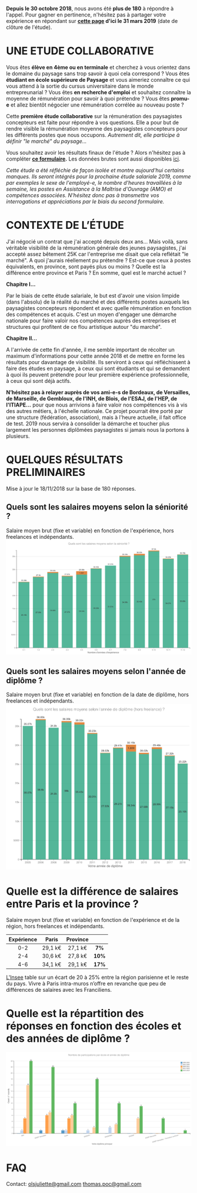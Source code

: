 **Depuis le 30 octobre 2018**, nous avons été **plus de 180** à répondre à l'appel. Pour gagner en pertinence, n'hésitez pas à partager votre expérience en répondant sur **[cette page](https://framaforms.org/etude-salaire-2018-paysagiste-concepteur-1538819660) d'ici le 31 mars 2019** (date de clôture de l'étude).

# UNE ETUDE COLLABORATIVE
Vous êtes **élève en 4ème ou en terminale** et cherchez à vous orientez dans le domaine du paysage sans trop savoir à quoi cela correspond ? Vous êtes **étudiant en école supérieure de Paysage** et vous aimeriez connaître ce qui vous attend à la sortie du cursus universitaire dans le monde entrepreunarial ? Vous êtes **en recherche d'emploi** et souhaitez connaître la moyenne de rémunération pour savoir à quoi prétendre ? Vous êtes **promu-e** et allez bientôt négocier une rémunération corrélée au nouveau poste ? 

Cette **première étude collaborative** sur la rémunération des paysagistes concepteurs est faite pour répondre à vos questions. Elle a pour but de rendre visible la rémunération moyenne des paysagistes concepteurs pour les différents postes que nous occupons. _Autrement dit, elle participe à définir "le marché" du paysage..._

Vous souhaitez avoir les résultats finaux de l'étude ? Alors n'hésitez pas à compléter **[ce formulaire](https://framaforms.org/etude-salaire-2018-paysagiste-concepteur-1538822319?fbclid=IwAR1G4hlpyGBrsupSPWVM9ElzkiO4M5gKo-Z_wx0vYQ4hgsozU_ZTxpKAiM4).** Les données brutes sont aussi disponibles [ici](https://framaforms.org/etude-salaire-2018-paysagiste-concepteur-1538819660/public-results).

_Cette étude a été réfléchie de façon isolée et montre aujourd'hui certains manques. Ils seront intégrés pour la prochaine étude salariale 2019, comme par exemples le sexe de l'employé-e, le nombre d'heures travaillées à la semaine, les postes en Assistance à la Maîtrise d'Ouvrage (AMO) et compétences associées. N'hésitez donc pas à transmettre vos interrogations et appréciations par le biais du second formulaire._

# CONTEXTE DE L’ÉTUDE
J'ai négocié un contrat que j'ai accepté depuis deux ans... Mais voilà, sans véritable visibilité de la rémunération générale des jeunes paysagistes, j'ai accepté assez bêtement 25K car l'entreprise me disait que cela reflétait "le marché".
A quoi j'aurais réellement pu prétendre ? Est-ce que ceux à postes équivalents, en province, sont payés plus ou moins ? Quelle est la différence entre province et Paris ? En somme, quel est le marché actuel ?

**Chapitre I...**

Par le biais de cette étude salariale, le but est d'avoir une vision limpide (dans l'absolu) de la réalité du marché et des différents postes auxquels les paysagistes concepteurs répondent et avec quelle rémunération en fonction des compétences et acquis. 
C'est un moyen d'engager une démarche nationale pour faire valoir nos compétences auprès des entreprises et structures qui profitent de ce flou artistique autour "du marché".

**Chapitre II...**

A l'arrivée de cette fin d'année, il me semble important de récolter un maximum d'informations pour cette année 2018 et de mettre en forme les résultats pour davantage de visibilité. Ils serviront à ceux qui réfléchissent à faire des études en paysage, à ceux qui sont étudiants et qui se demandent à quoi ils peuvent prétendre pour leur première expérience professionnelle, à ceux qui sont déjà actifs.

**N’hésitez pas à relayer auprès de vos ami-e-s de Bordeaux, de Versailles, de Marseille, de Gembloux, de l'INH, de Blois, de l'ESAJ, de l'HEP, de l'ITIAPE...** pour que nous arrivions à faire valoir nos compétences vis à vis des autres métiers, à l'échelle nationale. 
Ce projet pourrait être porté par une structure (fédération, association), mais à l'heure actuelle, il fait office de test. 2019 nous servira à consolider la démarche et toucher plus largement les personnes diplômées paysagistes si jamais nous la portons à plusieurs.

# QUELQUES RÉSULTATS PRELIMINAIRES

Mise à jour le 18/11/2018 sur la base de 180 réponses.

## Quels sont les salaires moyens selon la séniorité ?
Salaire moyen brut (fixe et variable) en fonction de l'expérience, hors freelances et indépendants.
![Quels sont les salaires moyens selon la séniorité ?](avg_salary_exp.png)

## Quels sont les salaires moyens selon l'année de diplôme ?
Salaire moyen brut (fixe et variable) en fonction de la date de diplôme, hors freelances et indépendants.
![Quels sont les salaires moyens selon l'année de diplôme ?](avg_salary_diplome_year.png)

# Quelle est la différence de salaires entre Paris et la province ?

Salaire moyen brut (fixe et variable) en fonction de l'expérience et de la région, hors freelances et indépendants.

| Expérience | Paris | Province |  |
|:---:|:---:|:---:|:---:|
|     0-2    |  29,1 k€ | 27,1 k€  |   **7%**  |
|     2-4    |  30,6 k€ | 27,8 k€ | **10%** |
|     4-6    | 34,1 k€ | 29,1 k€ | **17%** |

[L'Insee](https://www.insee.fr/fr/statistiques) table sur un écart de 20 à 25% entre la région parisienne et le reste du pays. Vivre à Paris intra-muros n’offre en revanche que peu de différences de salaires avec les Franciliens.

# Quelle est la répartition des réponses en fonction des écoles et des années de diplôme ?

![Quelle est la répartition des réponses en fonction des écoles et des années de diplôme ?](Nombre_de_participations.png)

# FAQ

Contact: olsjuliette@gmail.com
thomas.poc@gmail.com


